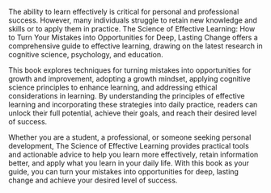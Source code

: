 The ability to learn effectively is critical for personal and professional success. However, many individuals struggle to retain new knowledge and skills or to apply them in practice. The Science of Effective Learning: How to Turn Your Mistakes into Opportunities for Deep, Lasting Change offers a comprehensive guide to effective learning, drawing on the latest research in cognitive science, psychology, and education.

This book explores techniques for turning mistakes into opportunities for growth and improvement, adopting a growth mindset, applying cognitive science principles to enhance learning, and addressing ethical considerations in learning. By understanding the principles of effective learning and incorporating these strategies into daily practice, readers can unlock their full potential, achieve their goals, and reach their desired level of success.

Whether you are a student, a professional, or someone seeking personal development, The Science of Effective Learning provides practical tools and actionable advice to help you learn more effectively, retain information better, and apply what you learn in your daily life. With this book as your guide, you can turn your mistakes into opportunities for deep, lasting change and achieve your desired level of success.
